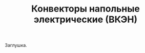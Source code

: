 ﻿---
title: Конвекторы напольные электрические (ВКЭН)
description: Заглушка раздела. Материалы появятся позже.
---

Заглушка.
